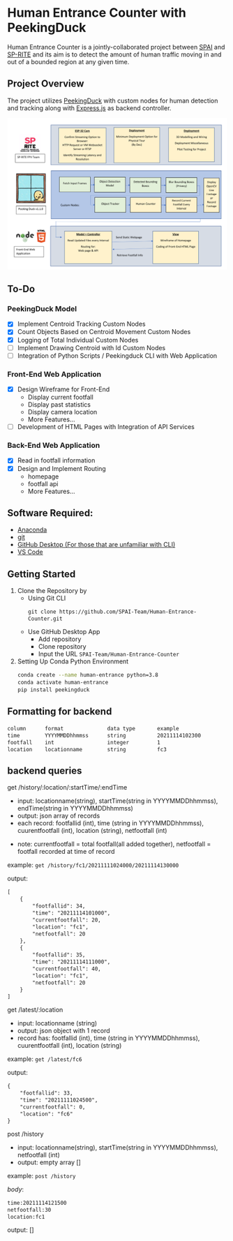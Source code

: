 # Human Entrance Counter with PeekingDuck
Human Entrance Counter is a jointly-collaborated project between [SPAI](https://www.instagram.com/spai.sp/) and [SP-RITE](https://www.instagram.com/sp.riteclub/) and its aim is to detect the amount of human traffic moving in and out of a bounded region at any given time.

## Project Overview

The project utilizes [PeekingDuck](https://github.com/aimakerspace/PeekingDuck) with custom nodes for human detection and tracking along with [Express.js](https://expressjs.com/) as backend controller.

![tech-stack.png](assets/tech-stack.png)


## To-Do
### PeekingDuck Model
- [x] Implement Centroid Tracking Custom Nodes
- [x] Count Objects Based on Centroid Movement Custom Nodes
- [x] Logging of Total Individual Custom Nodes
- [ ] Implement Drawing Centroid with Id Custom Nodes
- [ ] Integration of Python Scripts / Peekingduck CLI with Web Application

### Front-End Web Application
- [x] Design Wireframe for Front-End
    - Display current footfall
    - Display past statistics
    - Display camera location
    - More Features...
- [ ] Development of HTML Pages with Integration of API Services

### Back-End Web Application
- [x] Read in footfall information
- [x] Design and Implement Routing
    - homepage
    - footfall api
    - More Features...


## Software Required:
- [Anaconda](https://www.anaconda.com/products/individual)
- [git](https://git-scm.com/downloads)
- [GitHub Desktop (For those that are unfamiliar with CLI)](https://desktop.github.com/)
- [VS Code](https://code.visualstudio.com/)

## Getting Started
1. Clone the Repository by 
    - Using Git CLI
        ```
        git clone https://github.com/SPAI-Team/Human-Entrance-Counter.git
        ```
    - Use GitHub Desktop App
        - Add repository
        - Clone repository
        - Input the URL `SPAI-Team/Human-Entrance-Counter`
2. Setting Up Conda Python Environment
    ```bash
    conda create --name human-entrance python=3.8
    conda activate human-entrance
    pip install peekingduck
    ```

## Formatting for backend

```
column      format              data type       example
time        YYYYMMDDhhmmss      string          20211114102300
footfall    int                 integer         1
location    locationname        string          fc3
```
## backend queries

get /history/:location/:startTime/:endTime
- input: locationname(string), startTime(string in YYYYMMDDhhmmss), endTime(string in YYYYMMDDhhmmss)
- output: json array of records
- each record: footfallid (int), time (string in YYYYMMDDhhmmss), cuurentfootfall (int), location (string), netfootfall (int)
* note: currentfootfall = total footfall(all added together), netfootfall = footfall recorded at time of record

example:
```get /history/fc1/20211111024000/20211114130000```

output:
```
[
    {
        "footfallid": 34,
        "time": "20211114101000",
        "currentfootfall": 20,
        "location": "fc1",
        "netfootfall": 20
    },
    {
        "footfallid": 35,
        "time": "20211114111000",
        "currentfootfall": 40,
        "location": "fc1",
        "netfootfall": 20
    }
]
```


get /latest/:location
- input: locationname (string)
- output: json object with 1 record
- record has: footfallid (int), time (string in YYYYMMDDhhmmss), cuurentfootfall (int), location (string)

example:
```get /latest/fc6```

output:
```
{
    "footfallid": 33,
    "time": "20211111024500",
    "currentfootfall": 0,
    "location": "fc6"
}
```

post /history
- input: locationname(string), startTime(string in YYYYMMDDhhmmss), netfootfall (int)
- output: empty array []

example:
```post /history```

_body_:
```
time:20211114121500
netfootfall:30
location:fc1
```

output: []
